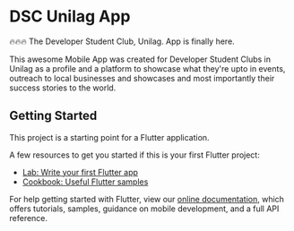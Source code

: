 # DSC Unilag App

🔥🔥🔥 The Developer Student Club, Unilag. App is finally here.

This awesome Mobile App was created for Developer Student Clubs in Unilag as a profile and a platform to showcase what they're upto in events, outreach to local businesses and showcases and most importantly their success stories to the world.

## Getting Started

This project is a starting point for a Flutter application.

A few resources to get you started if this is your first Flutter project:

- [Lab: Write your first Flutter app](https://flutter.dev/docs/get-started/codelab)
- [Cookbook: Useful Flutter samples](https://flutter.dev/docs/cookbook)

For help getting started with Flutter, view our
[online documentation](https://flutter.dev/docs), which offers tutorials,
samples, guidance on mobile development, and a full API reference.
